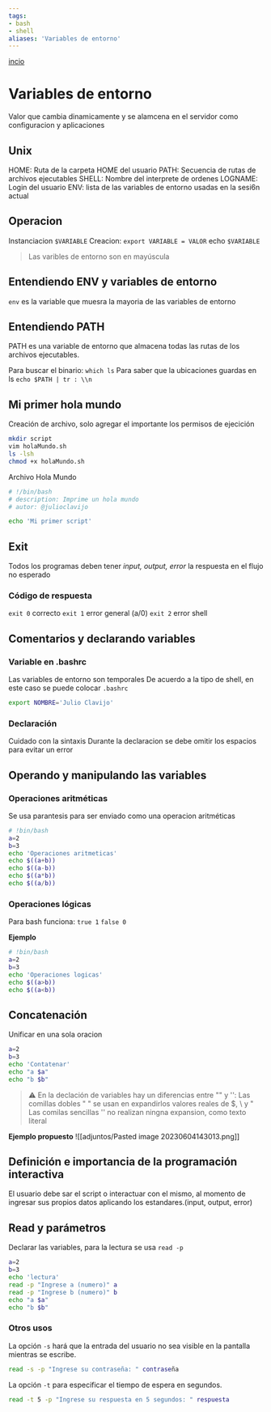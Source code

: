 ```yaml
---
tags:
- bash
- shell
aliases: 'Variables de entorno'
---
```

[incio](../../README.md)
# Variables de entorno

Valor que cambia dinamicamente y se alamcena en el servidor como configuracion y aplicaciones

## Unix
HOME: Ruta de la carpeta HOME del usuario
PATH: Secuencia de rutas de archivos ejecutables
SHELL: Nombre del interprete de ordenes
LOGNAME: Login del usuario
ENV: lista de las variables de entorno usadas en la sesi6n actual

## Operacion
Instanciacion `$VARIABLE`
Creacion: `export VARIABLE = VALOR`
echo `$VARIABLE`
> Las varibles de entorno son en mayúscula

## Entendiendo ENV y variables de entorno
`env` es la variable que muesra  la mayoria de las variables de entorno
 
## Entendiendo PATH
PATH es una variable de entorno que almacena todas las rutas de los archivos ejecutables.

Para buscar el binario: 
`which ls`
Para saber que la ubicaciones guardas en ls
`echo $PATH | tr : \\n`

## Mi primer hola mundo

Creación de archivo, solo agregar el importante los permisos de ejecición
``` bash
mkdir script
vim holaMundo.sh
ls -lsh
chmod +x holaMundo.sh
```

Archivo Hola Mundo
```bash
# !/bin/bash
# description: Imprime un hola mundo
# autor: @julioclavijo

echo 'Mi primer script'
```

## Exit
Todos los programas deben tener *input, output, error*
la respuesta en el flujo no esperado

### Código de respuesta
`exit 0` correcto
`exit 1` error general (a/0)
`exit 2` error shell

## Comentarios y declarando variables
### Variable en .bashrc
Las variables de entorno son temporales
De acuerdo a la tipo de shell, en este caso se puede colocar
`.bashrc`

```bash
export NOMBRE='Julio Clavijo'
```
### Declaración
Cuidado con la sintaxis
Durante la declaracion se debe omitir los espacios para evitar un error

## Operando y manipulando las variables

### Operaciones aritméticas 
Se usa parantesis para ser enviado como una operacion aritméticas
```bash
# !bin/bash
a=2
b=3
echo 'Operaciones aritmeticas'
echo $((a+b))
echo $((a-b))
echo $((a*b))
echo $((a/b))
```

### Operaciones lógicas
Para bash funciona:
`true 1`
`false 0`

**Ejemplo**
```bash
# !bin/bash
a=2
b=3
echo 'Operaciones logicas'
echo $((a>b))
echo $((a<b))
```

## Concatenación
Unificar en una sola oracion
```bash
a=2
b=3
echo 'Contatenar'
echo "a $a"
echo "b $b"
```

> ⚠️ En la declación de variables hay un diferencias entre "" y '':
> Las comillas dobles " " se usan en expandirlos valores reales de $, \ y " 
> Las comilas sencillas '' no realizan ningna expansion, como texto literal

**Ejemplo propuesto**
![[adjuntos/Pasted image 20230604143013.png]]

## Definición e importancia de la programación interactiva
El usuario debe sar el script o interactuar con el mismo, al momento de ingresar sus propios datos aplicando los estandares.(input, output, error)

## Read y parámetros
Declarar las variables, para la lectura se usa `read -p`
```bash
a=2
b=3
echo 'lectura'
read -p "Ingrese a (numero)" a
read -p "Ingrese b (numero)" b
echo "a $a"
echo "b $b"
```

### Otros usos
La opción `-s` hará que la entrada del usuario no sea visible en la pantalla mientras se escribe.
```bash
read -s -p "Ingrese su contraseña: " contraseña
```
La opción `-t` para especificar el tiempo de espera en segundos.
```bash
read -t 5 -p "Ingrese su respuesta en 5 segundos: " respuesta
```